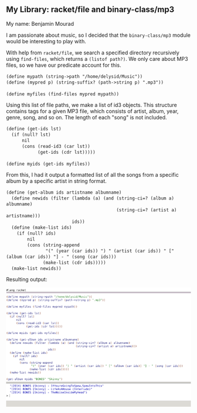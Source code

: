 ## My Library: racket/file and binary-class/mp3
My name: Benjamin Mourad

I am passionate about music, so I decided that the `binary-class/mp3` module
would be interesting to play with.

With help from `racket/file`, we search a specified directory recursively
using `find-files`, which returns a `(listof path?)`. We only care about
MP3 files, so we have our predicate account for this.
```
(define mypath (string->path "/home/delysid/Music"))
(define (mypred p) (string-suffix? (path->string p) ".mp3"))

(define myfiles (find-files mypred mypath))
```
Using this list of file paths, we make a list of id3 objects. This structure
contains tags for a given MP3 file, which consists of artist, album, year, genre,
song, and so on. The length of each "song" is not included.
```
(define (get-ids lst)
  (if (null? lst)
      nil
      (cons (read-id3 (car lst))
            (get-ids (cdr lst)))))

(define myids (get-ids myfiles))
```
From this, I had it output a formatted list of all the songs from a
specific album by a specific artist in string format.
```
(define (get-album ids artistname albumname)
  (define newids (filter (lambda (a) (and (string-ci=? (album a) albumname)
                                          (string-ci=? (artist a) artistname)))
                         ids))
  (define (make-list ids)
    (if (null? ids)
        nil
        (cons (string-append
               "(" (year (car ids)) ") " (artist (car ids)) " [" (album (car ids)) "] - " (song (car ids)))
              (make-list (cdr ids)))))
  (make-list newids))
```

Resulting output:

![test image](/testimage.png?raw=true "test image")

